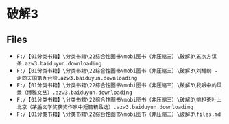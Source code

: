 # 破解3

## Files

- `F:/【01分类书籍】\分类书籍\22综合性图书\mobi图书（非压缩三）\破解3\五次方谋杀.azw3.baiduyun.downloading`
- `F:/【01分类书籍】\分类书籍\22综合性图书\mobi图书（非压缩三）\破解3\刘耀纲 - 走向天国第九台阶.azw3.baiduyun.downloading`
- `F:/【01分类书籍】\分类书籍\22综合性图书\mobi图书（非压缩三）\破解3\我眼中的风景（博雅文丛）.azw3.baiduyun.downloading`
- `F:/【01分类书籍】\分类书籍\22综合性图书\mobi图书（非压缩三）\破解3\挑担茶叶上北京（茅盾文学奖获奖作家中短篇精品选）.azw3.baiduyun.downloading`
- `F:/【01分类书籍】\分类书籍\22综合性图书\mobi图书（非压缩三）\破解3\files.md`
